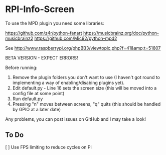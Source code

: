 RPI-Info-Screen
===============

To use the MPD plugin you need some libraries:

https://github.com/z4r/python-fanart
https://musicbrainz.org/doc/python-musicbrainz2
https://github.com/Mic92/python-mpd2

See http://www.raspberrypi.org/phpBB3/viewtopic.php?f=41&amp;t=51807

BETA VERSION - EXPECT ERRORS!

Before running:  
1) Remove the plugin folders you don't want to use (I haven't got round to implementing a way of enabling/disabing plugins yet).  
2) Edit default.py - Line 16 sets the screen size (this will be moved into a config file at some point)  
3) Run default.py  
4) Pressing "n" moves between screens, "q" quits (this should be handled by GPIO at a later date)  

Any problems, you can post issues on GitHub and I may take a look!

To Do
-----

[ ] Use FPS limiting to reduce cycles on Pi


